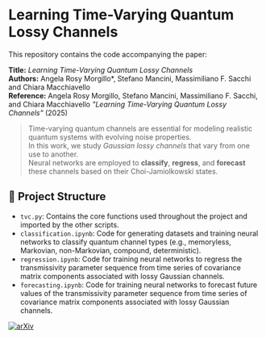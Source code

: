 # Learning Time-Varying Quantum Lossy Channels

This repository contains the code accompanying the paper:

**Title:** _Learning Time-Varying Quantum Lossy Channels_  
**Authors:** Angela Rosy Morgillo*, Stefano Mancini, Massimiliano F. Sacchi and Chiara Macchiavello  
**Reference:** Angela Rosy Morgillo, Stefano Mancini, Massimiliano F. Sacchi, and Chiara Macchiavello 
*"Learning Time-Varying Quantum Lossy Channels"* (2025)

> Time-varying quantum channels are essential for modeling realistic quantum systems with evolving noise properties.  
> In this work, we study *Gaussian lossy channels* that vary from one use to another.  
> Neural networks are employed to **classify**, **regress**, and **forecast** these channels based on their Choi-Jamiolkowski states.

## 📁 Project Structure
- `tvc.py`: Contains the core functions used throughout the project and imported by the other scripts.
- `classification.ipynb`: Code for generating datasets and training neural networks to classify quantum channel types (e.g., memoryless, Markovian, non-Markovian, compound, deterministic).
- `regression.ipynb`: Code for training neural networks to regress the transmissivity parameter sequence from time series of covariance matrix components associated with lossy Gaussian channels.
- `forecasting.ipynb`: Code for training neural networks to forecast future values of the transmissivity parameter sequence from time series of covariance matrix components associated with lossy Gaussian channels.
  

[![arXiv](https://img.shields.io/badge/arXiv-2504.12810-b31b1b?logo=arxiv&logoColor=white)](https://arxiv.org/abs/2504.12810)
